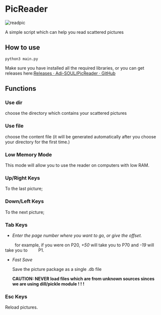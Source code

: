 # PicReader

![readpic](F:\Downloads\PicReader\readpic.png)

A simple script which can help you read scattered pictures

## How to use

```shell
python3 main.py
```

Make sure you have installed all the required libraries, or you can get releases here:[Releases · Adi-SOUL/PicReader · GitHub](https://github.com/Adi-SOUL/PicReader/releases)

## Functions

### **Use dir**

 choose the directory which contains your scattered pictures

### **Use file**

choose the content file (it will be generated automatically after you choose your directory for the first time.)

### Low Memory Mode

This mode will allow you to use the reader on computers with low RAM.

### Up/Right Keys

To the last picture;

### Down/Left Keys

To the next picture;

### Tab Keys

* *Enter the page number where you want to go, or give the offset.*

        for example, if you were on P20, *+50* will take you to P70 and *-19* will take you to         P1.

* *Fast Save*
  
  Save the picture package as a single .db file
  
  **CAUTION: NEVER load files which are from unknown sources sinces we are using dill/pickle module ! ! !**

### Esc Keys

Reload pictures.
